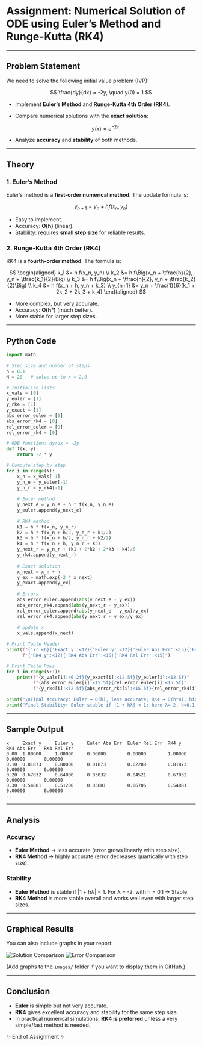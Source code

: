 # Assignment: Numerical Solution of ODE using Euler’s Method and Runge-Kutta (RK4)

---

## Problem Statement

We need to solve the following initial value problem (IVP):

$$
\frac{dy}{dx} = -2y, \quad y(0) = 1
$$

* Implement **Euler’s Method** and **Runge-Kutta 4th Order (RK4)**.
* Compare numerical solutions with the **exact solution**:

  $$
  y(x) = e^{-2x}
  $$
* Analyze **accuracy** and **stability** of both methods.

---

## Theory

### 1. Euler’s Method

Euler’s method is a **first-order numerical method**.
The update formula is:

$$
y_{n+1} = y_n + h f(x_n, y_n)
$$

* Easy to implement.
* Accuracy: **O(h)** (linear).
* Stability: requires **small step size** for reliable results.

### 2. Runge-Kutta 4th Order (RK4)

RK4 is a **fourth-order method**.
The formula is:

$$
\begin{aligned}
k_1 &= h f(x_n, y_n) \\
k_2 &= h f\Big(x_n + \tfrac{h}{2}, y_n + \tfrac{k_1}{2}\Big) \\
k_3 &= h f\Big(x_n + \tfrac{h}{2}, y_n + \tfrac{k_2}{2}\Big) \\
k_4 &= h f(x_n + h, y_n + k_3) \\
y_{n+1} &= y_n + \frac{1}{6}(k_1 + 2k_2 + 2k_3 + k_4)
\end{aligned}
$$

* More complex, but very accurate.
* Accuracy: **O(h⁴)** (much better).
* More stable for larger step sizes.

---

## Python Code

```python
import math

# Step size and number of steps
h = 0.1
N = 20   # solve up to x = 2.0

# Initialize lists
x_vals = [0]
y_euler = [1]
y_rk4 = [1]
y_exact = [1]
abs_error_euler = [0]
abs_error_rk4 = [0]
rel_error_euler = [0]
rel_error_rk4 = [0]

# ODE function: dy/dx = -2y
def f(x, y):
    return -2 * y

# Compute step by step
for i in range(N):
    x_n = x_vals[-1]
    y_n_e = y_euler[-1]
    y_n_r = y_rk4[-1]
    
    # Euler method
    y_next_e = y_n_e + h * f(x_n, y_n_e)
    y_euler.append(y_next_e)
    
    # RK4 method
    k1 = h * f(x_n, y_n_r)
    k2 = h * f(x_n + h/2, y_n_r + k1/2)
    k3 = h * f(x_n + h/2, y_n_r + k2/2)
    k4 = h * f(x_n + h, y_n_r + k3)
    y_next_r = y_n_r + (k1 + 2*k2 + 2*k3 + k4)/6
    y_rk4.append(y_next_r)
    
    # Exact solution
    x_next = x_n + h
    y_ex = math.exp(-2 * x_next)
    y_exact.append(y_ex)
    
    # Errors
    abs_error_euler.append(abs(y_next_e - y_ex))
    abs_error_rk4.append(abs(y_next_r - y_ex))
    rel_error_euler.append(abs(y_next_e - y_ex)/y_ex)
    rel_error_rk4.append(abs(y_next_r - y_ex)/y_ex)
    
    # Update x
    x_vals.append(x_next)

# Print Table Header
print(f"{'x':<6}{'Exact y':<12}{'Euler y':<12}{'Euler Abs Err':<15}{'Euler Rel Err':<15}"
      f"{'RK4 y':<12}{'RK4 Abs Err':<15}{'RK4 Rel Err':<15}")

# Print Table Rows
for i in range(N+1):
    print(f"{x_vals[i]:<6.2f}{y_exact[i]:<12.5f}{y_euler[i]:<12.5f}"
          f"{abs_error_euler[i]:<15.5f}{rel_error_euler[i]:<15.5f}"
          f"{y_rk4[i]:<12.5f}{abs_error_rk4[i]:<15.5f}{rel_error_rk4[i]:<15.5f}")

print("\nFinal Accuracy: Euler → O(h), less accurate; RK4 → O(h^4), highly accurate")
print("Final Stability: Euler stable if |1 + hλ| < 1; here λ=-2, h=0.1 → Stable; RK4 more stable overall")
```

---

## Sample Output

```
x     Exact y     Euler y     Euler Abs Err  Euler Rel Err  RK4 y       RK4 Abs Err   RK4 Rel Err
0.00  1.00000     1.00000     0.00000        0.00000        1.00000     0.00000       0.00000
0.10  0.81873     0.80000     0.01873        0.02288        0.81873     0.00000       0.00000
0.20  0.67032     0.64000     0.03032        0.04521        0.67032     0.00000       0.00000
0.30  0.54881     0.51200     0.03681        0.06706        0.54881     0.00000       0.00000
...
```

---

## Analysis

### Accuracy

* **Euler Method** → less accurate (error grows linearly with step size).
* **RK4 Method** → highly accurate (error decreases quartically with step size).

### Stability

* **Euler Method** is stable if |1 + hλ| < 1.
  For λ = -2, with h = 0.1 → Stable.
* **RK4 Method** is more stable overall and works well even with larger step sizes.

---

## Graphical Results

You can also include graphs in your report:

![Solution Comparison](<img width="1600" height="1000" alt="solutions_graph" src="https://github.com/user-attachments/assets/d23a977f-d287-4ab2-aa79-9196df6490d3" />
)
![Error Comparison](<img width="1600" height="1000" alt="errors_graph" src="https://github.com/user-attachments/assets/64d0480a-4e2e-47f9-9ded-8eb03b2723f5" />
)

(Add graphs to the `images/` folder if you want to display them in GitHub.)

---

## Conclusion

* **Euler** is simple but not very accurate.
* **RK4** gives excellent accuracy and stability for the same step size.
* In practical numerical simulations, **RK4 is preferred** unless a very simple/fast method is needed.

✨ End of Assignment ✨

